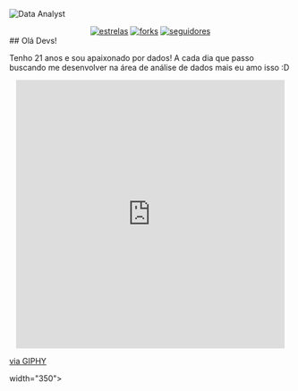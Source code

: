 ![Data Analyst](https://github.com/FooxKillaz/FooxKillaz/assets/133157505/faeed4a4-b23f-4409-a77a-965e6fbd112b)
<div align="center">
  <a href="https://github.com/FooxKillaz?tab=repositories">
    <img alt="estrelas" title="Total de Estrelas Github" src="https://custom-icon-badges.herokuapp.com/badge/dynamic/json?logo=star&color=7c007c&labelColor=640464&label=Stars&style=for-the-badge&query=%24.stars&url=https://api.github-star-counter.workers.dev/user/FooxKillaz"/></a>
  <a href="https://github.com/YauhenKavalchuk?tab=repositories&sort=stargazers">
    <img alt="forks" title="Total de Forks Github" src="https://custom-icon-badges.herokuapp.com/badge/dynamic/json?logo=fork&color=55960c&labelColor=488207&label=Forks&style=for-the-badge&query=%24.forks&url=https://api.github-star-counter.workers.dev/user/FooxKillaz"/></a>
  <a href="https://github.com/FooxKillaz">
    <img alt="seguidores" title="Follow me on Github" src="https://custom-icon-badges.herokuapp.com/github/followers/FooxKillaz?color=236ad3&labelColor=1155ba&style=for-the-badge&logo=person-add&label=Follow&logoColor=white"/></a>
</div>
## Olá Devs!

Tenho 21 anos e sou apaixonado por dados! A cada dia que passo buscando me desenvolver na área de análise de dados mais eu amo isso :D

<p align="center">
  <iframe src="https://giphy.com/embed/TJP7EH5i1fB2rKeWbf" width="480" height="480" frameBorder="0" class="giphy-embed" allowFullScreen></iframe><p><a href="https://giphy.com/gifs/socialbakers-TJP7EH5i1fB2rKeWbf">via GIPHY</a></p> width="350">
</p>
